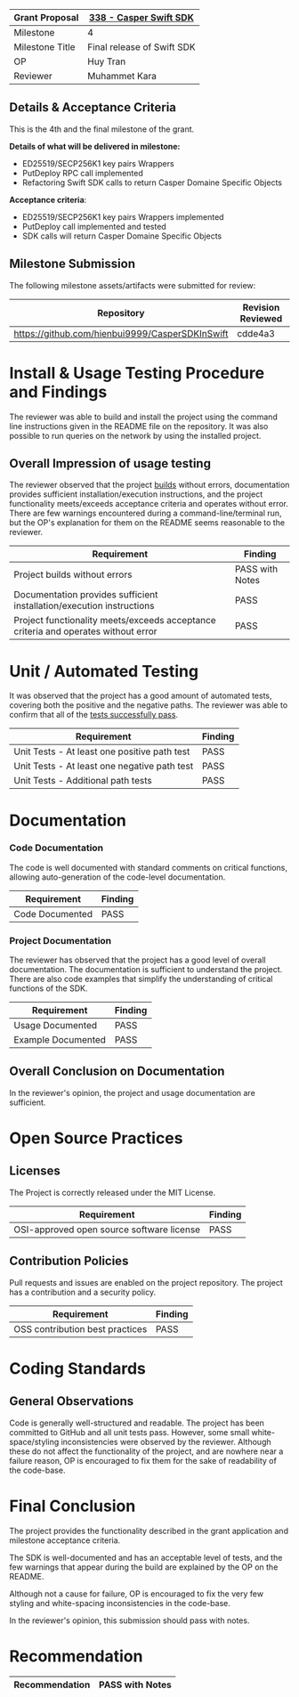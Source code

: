 Grant Proposal | [338 - Casper Swift SDK](https://portal.devxdao.com/public-proposals/338)
------------ | -------------
Milestone | 4
Milestone Title | Final release of Swift SDK
OP | Huy Tran
Reviewer | Muhammet Kara

## Details & Acceptance Criteria

This is the 4th and the final milestone of the grant.

**Details of what will be delivered in milestone:**

- ED25519/SECP256K1 key pairs Wrappers
- PutDeploy RPC call implemented
- Refactoring Swift SDK calls to return Casper Domaine Specific Objects

**Acceptance criteria**: 

- ED25519/SECP256K1 key pairs Wrappers implemented
- PutDeploy call implemented and tested
- SDK calls will return Casper Domaine Specific Objects


## Milestone Submission

The following milestone assets/artifacts were submitted for review:

Repository | Revision Reviewed
------------ | -------------
https://github.com/hienbui9999/CasperSDKInSwift | cdde4a3

# Install & Usage Testing Procedure and Findings

The reviewer  was able to build and install the project using the command line instructions given in the README file on the repository. It was also possible to run queries on the network by using the installed project.

## Overall Impression of usage testing

The reviewer observed that the project [builds](assets/build.md) without errors, documentation provides sufficient installation/execution instructions, and the project functionality meets/exceeds acceptance criteria and operates without error. There are few warnings encountered during a command-line/terminal run, but the OP's explanation for them on the README seems reasonable to the reviewer.


Requirement | Finding
------------ | -------------
Project builds without errors | PASS with Notes
Documentation provides sufficient installation/execution instructions | PASS
Project functionality meets/exceeds acceptance criteria and operates without error | PASS

# Unit / Automated Testing

It was observed that the project has a good amount of automated tests, covering both the positive and the negative paths. The reviewer was able to confirm that all of the [tests successfully pass](assets/test.md). 

Requirement | Finding
------------ | -------------
Unit Tests - At least one positive path test | PASS
Unit Tests - At least one negative path test | PASS
Unit Tests - Additional path tests | PASS

# Documentation

### Code Documentation

The code is well documented with standard comments on critical functions, allowing auto-generation of the code-level documentation.

Requirement | Finding
------------ | -------------
Code Documented | PASS 

### Project Documentation

The reviewer has observed that the project has a good level of overall documentation. The documentation is sufficient to understand the project. There are also code examples that simplify the understanding of critical functions of the SDK.

Requirement | Finding
------------ | -------------
Usage Documented | PASS
Example Documented | PASS


## Overall Conclusion on Documentation

In the reviewer's opinion, the project and usage documentation are sufficient. 

# Open Source Practices

## Licenses

The Project is correctly released under the MIT License.

Requirement | Finding
------------ | -------------
OSI-approved open source software license | PASS

## Contribution Policies

Pull requests and issues are enabled on the project repository. The project has a contribution and a security policy.

Requirement | Finding
------------ | -------------
OSS contribution best practices | PASS 


# Coding Standards

## General Observations

Code is generally well-structured and readable. The project has been committed to GitHub and all unit tests pass. However, some small white-space/styling inconsistencies were observed by the reviewer. Although these do not affect the functionality of the project, and are nowhere near a failure reason, OP is encouraged to fix them for the sake of readability of the code-base. 

# Final Conclusion

The project provides the functionality described in the grant application and milestone acceptance criteria.

The SDK is well-documented and has an acceptable level of tests, and the few warnings that appear during the build are explained by the OP on the README.

Although not a cause for failure, OP is encouraged to fix the very few styling and white-spacing inconsistencies in the code-base.

In the reviewer's opinion, this submission should pass with notes.

# Recommendation

Recommendation | PASS with Notes
------------ | -------------

